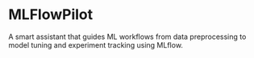 # MLFlowPilot
A smart assistant that guides ML workflows from data preprocessing to model tuning and experiment tracking using MLflow.
